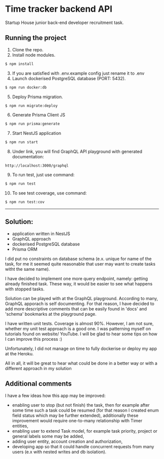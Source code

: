 # Time tracker backend API

Startup House junior back-end developer recruitment task.

## Running the project

1. Clone the repo.
2. Install node modules.
```bash
$ npm install
```
3. If you are satisfied with .env.example config just rename it to .env
4. Launch dockerised PostgreSQL database (PORT: 5432).
```bash
$ npm run docker:db
```
5. Deploy Prisma migration.
```bash
$ npm run migrate:deploy
```
6. Generate Prisma Client JS
```bash
$ npm run prisma:generate
```
7. Start NestJS application
```bash
$ npm run start
```
8. Under link, you will find GraphQL API playground with generated documentation:
```http request
http://localhost:3000/graphql
```
9. To run test, just use command:
```bash
$ npm run test
```
10. To see test coverage, use command:
```bash
$ npm run test:cov
```

---

## Solution:
- application written in NestJS
- GraphQL approach
- dockerised PostgreSQL database
- Prisma ORM

I did put no constraints on database schema (e.x. unique for name of the task, for me it seemed quite 
reasonable that user may want to create tasks witht the same name).

I have decided to implement one more query endpoint, namely: getting already finished task.
These way, it would be easier to see what happens with stopped tasks.  

Solution can be played with at the GraphQL playground. According to many, GraphQL apporach is self documenting. 
For that reason, I have decided to add more descriptive comments that can be easily found in 'docs' and 'schema' bookmarks
at the playground page.

I have written unit tests. Coverage is almost 90%. However, I am not sure, whether my unit test approach is a good one.
I was patterning myself on tutorials found on website/ YouTube. I will be glad to hear some tips on how I can improve this process :)

Unfortunately, I did not manage on time to fully dockerise or deploy my app at the Heroku.

All in all, it will be great to hear what could be done in a better way or with a different approach in my solution

## Additional comments

I have a few ideas how this app may be improved:
- enabling user to stop (but not finish) the task, then for example after some time such a task could be resumed
  (for that reason I created enum field status which may be further extended), additionally these improvement would require 
  one-to-many relationship with Timer entities,
- enabling user to extend Task model, for example task priority, project or general labels some  may be added,
- adding user entity, account creation and authorization,
- developing app so that it could handle concurrent requests from many users (e.x with nested writes and db isolation).

